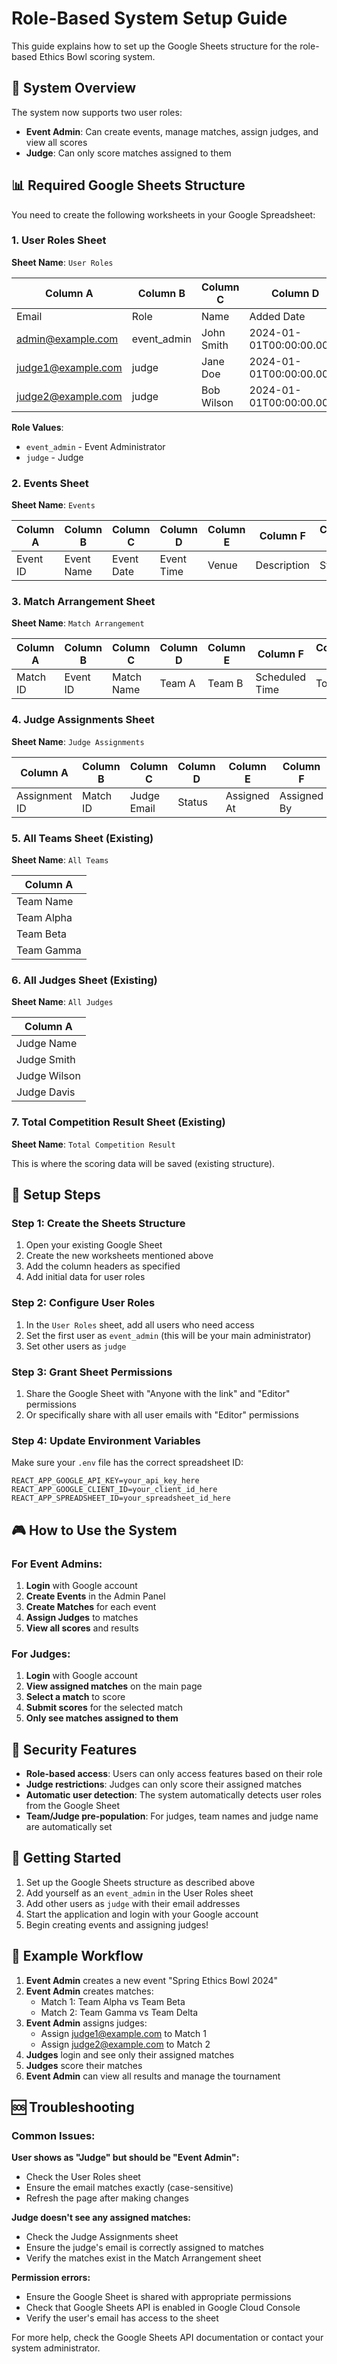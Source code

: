 # Role-Based System Setup Guide

This guide explains how to set up the Google Sheets structure for the role-based Ethics Bowl scoring system.

## 🎯 System Overview

The system now supports two user roles:
- **Event Admin**: Can create events, manage matches, assign judges, and view all scores
- **Judge**: Can only score matches assigned to them

## 📊 Required Google Sheets Structure

You need to create the following worksheets in your Google Spreadsheet:

### 1. User Roles Sheet
**Sheet Name**: `User Roles`

| Column A | Column B | Column C | Column D |
|----------|----------|----------|----------|
| Email | Role | Name | Added Date |
| admin@example.com | event_admin | John Smith | 2024-01-01T00:00:00.000Z |
| judge1@example.com | judge | Jane Doe | 2024-01-01T00:00:00.000Z |
| judge2@example.com | judge | Bob Wilson | 2024-01-01T00:00:00.000Z |

**Role Values**:
- `event_admin` - Event Administrator
- `judge` - Judge

### 2. Events Sheet
**Sheet Name**: `Events`

| Column A | Column B | Column C | Column D | Column E | Column F | Column G | Column H | Column I |
|----------|----------|----------|----------|----------|----------|----------|----------|----------|
| Event ID | Event Name | Event Date | Event Time | Venue | Description | Status | Created At | Created By |

### 3. Match Arrangement Sheet
**Sheet Name**: `Match Arrangement`

| Column A | Column B | Column C | Column D | Column E | Column F | Column G | Column H | Column I | Column J | Column K |
|----------|----------|----------|----------|----------|----------|----------|----------|----------|----------|----------|
| Match ID | Event ID | Match Name | Team A | Team B | Scheduled Time | Topic | Status | Assigned Judges | Created At | Created By |

### 4. Judge Assignments Sheet
**Sheet Name**: `Judge Assignments`

| Column A | Column B | Column C | Column D | Column E | Column F |
|----------|----------|----------|----------|----------|----------|
| Assignment ID | Match ID | Judge Email | Status | Assigned At | Assigned By |

### 5. All Teams Sheet (Existing)
**Sheet Name**: `All Teams`

| Column A |
|----------|
| Team Name |
| Team Alpha |
| Team Beta |
| Team Gamma |

### 6. All Judges Sheet (Existing)
**Sheet Name**: `All Judges`

| Column A |
|----------|
| Judge Name |
| Judge Smith |
| Judge Wilson |
| Judge Davis |

### 7. Total Competition Result Sheet (Existing)
**Sheet Name**: `Total Competition Result`

This is where the scoring data will be saved (existing structure).

## 🔧 Setup Steps

### Step 1: Create the Sheets Structure
1. Open your existing Google Sheet
2. Create the new worksheets mentioned above
3. Add the column headers as specified
4. Add initial data for user roles

### Step 2: Configure User Roles
1. In the `User Roles` sheet, add all users who need access
2. Set the first user as `event_admin` (this will be your main administrator)
3. Set other users as `judge`

### Step 3: Grant Sheet Permissions
1. Share the Google Sheet with "Anyone with the link" and "Editor" permissions
2. Or specifically share with all user emails with "Editor" permissions

### Step 4: Update Environment Variables
Make sure your `.env` file has the correct spreadsheet ID:

```env
REACT_APP_GOOGLE_API_KEY=your_api_key_here
REACT_APP_GOOGLE_CLIENT_ID=your_client_id_here
REACT_APP_SPREADSHEET_ID=your_spreadsheet_id_here
```

## 🎮 How to Use the System

### For Event Admins:
1. **Login** with Google account
2. **Create Events** in the Admin Panel
3. **Create Matches** for each event
4. **Assign Judges** to matches
5. **View all scores** and results

### For Judges:
1. **Login** with Google account
2. **View assigned matches** on the main page
3. **Select a match** to score
4. **Submit scores** for the selected match
5. **Only see matches assigned to them**

## 🔐 Security Features

- **Role-based access**: Users can only access features based on their role
- **Judge restrictions**: Judges can only score their assigned matches
- **Automatic user detection**: The system automatically detects user roles from the Google Sheet
- **Team/Judge pre-population**: For judges, team names and judge name are automatically set

## 🚀 Getting Started

1. Set up the Google Sheets structure as described above
2. Add yourself as an `event_admin` in the User Roles sheet
3. Add other users as `judge` with their email addresses
4. Start the application and login with your Google account
5. Begin creating events and assigning judges!

## 📝 Example Workflow

1. **Event Admin** creates a new event "Spring Ethics Bowl 2024"
2. **Event Admin** creates matches:
   - Match 1: Team Alpha vs Team Beta
   - Match 2: Team Gamma vs Team Delta
3. **Event Admin** assigns judges:
   - Assign judge1@example.com to Match 1
   - Assign judge2@example.com to Match 2
4. **Judges** login and see only their assigned matches
5. **Judges** score their matches
6. **Event Admin** can view all results and manage the tournament

## 🆘 Troubleshooting

### Common Issues:

**User shows as "Judge" but should be "Event Admin":**
- Check the User Roles sheet
- Ensure the email matches exactly (case-sensitive)
- Refresh the page after making changes

**Judge doesn't see any assigned matches:**
- Check the Judge Assignments sheet
- Ensure the judge's email is correctly assigned to matches
- Verify the matches exist in the Match Arrangement sheet

**Permission errors:**
- Ensure the Google Sheet is shared with appropriate permissions
- Check that Google Sheets API is enabled in Google Cloud Console
- Verify the user's email has access to the sheet

For more help, check the Google Sheets API documentation or contact your system administrator. 